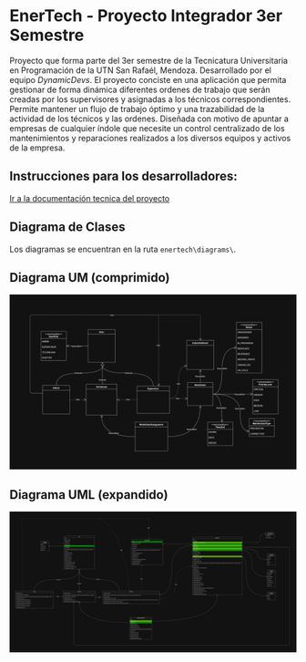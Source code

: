 # EnerTech - Proyecto Integrador 3er Semestre
Proyecto que forma parte del 3er semestre de la Tecnicatura Universitaria en Programación de la UTN San Rafaél, Mendoza. Desarrollado por el equipo _DynamicDevs_. El proyecto conciste en una aplicación que permita gestionar de forma dinámica diferentes ordenes de trabajo que serán creadas por los supervisores y asignadas a los técnicos correspondientes. Permite mantener un flujo de trabajo óptimo y una trazabilidad de la actividad de los técnicos y las ordenes. Diseñada con motivo de apuntar a empresas de cualquier índole que necesite un control centralizado de los mantenimientos y reparaciones realizados a los diversos equipos y activos de la empresa.

## Instrucciones para los desarrolladores:
[Ir a la documentación tecnica del proyecto](enertech/DEVELOPERS.md)

## Diagrama de Clases
Los diagramas se encuentran en la ruta `enertech\diagrams\`.

## Diagrama UM (comprimido)
![Diagrama UML (Comprimido)](enertech/diagrams/enertech-v1-basic.svg)

## Diagrama UML (expandido)
![Diagrama UML (Extendido)](enertech/diagrams/enertech-v1-extended.svg)
